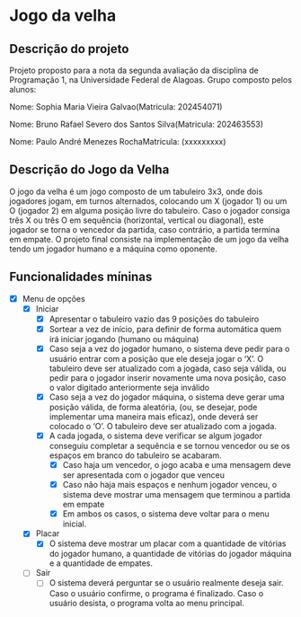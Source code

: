 # Jogo da velha
## Descrição do projeto
Projeto proposto para a nota da segunda avaliação da disciplina de Programação 1, na Universidade Federal de Alagoas. Grupo composto pelos alunos:

Nome: Sophia Maria Vieira Galvao(Matricula: 202454071)

Nome: Bruno Rafael Severo dos Santos Silva(Matricula: 202463553)

Nome: Paulo André Menezes RochaMatricula: (xxxxxxxxx) 


## Descrição do Jogo da Velha
O jogo da velha é um jogo composto de um tabuleiro 3x3, onde dois jogadores
jogam, em turnos alternados, colocando um X (jogador 1) ou um O (jogador 2) em
alguma posição livre do tabuleiro. Caso o jogador consiga três X ou três O em sequência
(horizontal, vertical ou diagonal), este jogador se torna o vencedor da partida, caso
contrário, a partida termina em empate. O projeto final consiste na implementação de
um jogo da velha tendo um jogador humano e a máquina como oponente.




## Funcionalidades míninas
- [X] Menu de opções
    - [X] Iniciar
        - [X] Apresentar o tabuleiro vazio das 9 posições do tabuleiro
        - [X] Sortear a vez de início, para definir de forma automática quem irá iniciar jogando (humano ou máquina)
        - [X] Caso seja a vez do jogador humano, o sistema deve pedir para o usuário entrar com a posição que ele deseja jogar o ‘X’. O tabuleiro deve ser atualizado com a jogada, caso seja válida, ou pedir para o jogador inserir novamente uma nova posição, caso o valor digitado anteriormente seja inválido
        - [X] Caso seja a vez do jogador máquina, o sistema deve gerar uma posição válida, de forma aleatória, (ou, se desejar, pode implementar uma maneira mais eficaz), onde deverá ser colocado o ‘O’. O tabuleiro deve ser atualizado com a jogada.
        - [X] A cada jogada, o sistema deve verificar se algum jogador conseguiu completar a sequência e se tornou vencedor ou se os espaços em branco do tabuleiro se acabaram.
            - [X] Caso haja um vencedor, o jogo acaba e uma mensagem deve ser apresentada com o jogador que venceu
            - [X] Caso não haja mais espaços e nenhum jogador venceu, o sistema deve mostrar uma mensagem que terminou a partida em empate
            - [X] Em ambos os casos, o sistema deve voltar para o menu inicial.
    - [X] Placar
        - [X] O sistema deve mostrar um placar com a quantidade de vitórias do jogador humano, a quantidade de vitórias do jogador máquina e a quantidade de empates.
    - [ ] Sair
        - [ ]  O sistema deverá perguntar se o usuário realmente deseja sair. Caso o usuário confirme, o programa é finalizado. Caso o usuário desista, o programa volta ao menu principal.